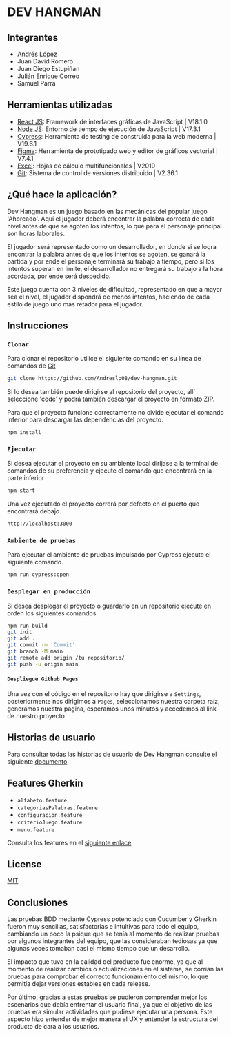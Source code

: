 # DEV HANGMAN

## Integrantes

* Andrés López
* Juan David Romero
* Juan Diego Estupiñan
* Julián Enrique Correo
* Samuel Parra 

## Herramientas utilizadas
- [React JS](https://react.org): Framework de interfaces gráficas de JavaScript | V18.1.0
- [Node JS](https://nodejs.org): Entorno de tiempo de ejecución de JavaScript | V17.3.1
- [Cypress](https://www.cypress.io): Herramienta de testing de construida para la web moderna | V19.6.1
- [Figma](https://www.figma.com): Herramienta de prototipado web y editor de gráficos vectorial | V7.4.1
- [Excel](https://www.microsoft.com/en-us/microsoft-365/excel): Hojas de cálculo multifuncionales | V2019
- [Git](https://git-scm.com): Sistema de control de versiones distribuido | V2.36.1


## ¿Qué hace la aplicación?
Dev Hangman es un juego basado en las mecánicas del popular juego 'Ahorcado'. Aquí el jugador deberá encontrar la palabra correcta de cada nivel antes de que se agoten los  intentos, lo que para el personaje principal son horas laborales. 

El jugador será representado como un desarrollador, en donde si se logra encontrar la palabra antes de que los intentos se agoten, se ganará la partida y por ende el personaje terminará su trabajo a tiempo, pero si los intentos superan en límite, el desarrollador no entregará su trabajo a la hora acordada, por ende será despedido.

Este juego cuenta con 3 niveles de dificultad, representado en que a mayor sea el nivel, el jugador dispondrá de menos intentos, haciendo de cada estilo de juego uno más retador para el jugador.

## Instrucciones
### `Clonar`
Para clonar el repositorio utilice el siguiente comando en su línea de comandos de [Git](https://www.google.com/url?sa=t&rct=j&q=&esrc=s&source=web&cd=&cad=rja&uact=8&ved=2ahUKEwiF4-jGo_b3AhWVtYQIHfoBAlMQFnoECAwQAQ&url=https%3A%2F%2Fgit-scm.com%2F&usg=AOvVaw1lFNWgbWf8FsbaoU4AOPBr)

```sh
git clone https://github.com/Andreslp08/dev-hangman.git
```

Si lo desea también puede dirigirse al repositorio del proyecto, allí seleccione 'code' y podrá también descargar el proyecto en formato ZIP.

Para que el proyecto funcione correctamente no olvide ejecutar el comando inferior para descargar las dependencias del proyecto.
```sh
npm install
```

### `Ejecutar`
Si desea ejecutar el proyecto en su ambiente local dirijase a la terminal de comandos de su preferencia y ejecute el comando que encontrará en la parte inferior
```sh
npm start
```
Una vez ejecutado el proyecto correrá por defecto en el puerto que encontrará debajo.
```sh
http://localhost:3000
```

### `Ambiente de pruebas`
Para ejecutar el ambiente de pruebas impulsado por Cypress ejecute el siguiente comando.
```sh
npm run cypress:open
```

### `Desplegar en producción`
Si desea desplegar el proyecto o guardarlo en un repositorio ejecute en orden los siguientes comandos
```sh
npm run build
git init
git add .
git commit -m 'Commit'
git branch -M main
git remote add origin /tu repositorio/
git push -u origin main
```
#### `Despliegue Github Pages`
Una vez con el código en el repositorio hay que dirigirse a `Settings`, posteriormente nos dirigimos a `Pages`, seleccionamos nuestra carpeta raíz, generamos nuestra página, esperamos unos minutos y accedemos al link de nuestro proyecto

## Historias de usuario
Para consultar todas las historias de usuario de Dev Hangman consulte el siguiente [documento](https://unipanamericanaeduco-my.sharepoint.com/:x:/g/personal/jestupinanr_ucompensar_edu_co/EVBjK5M-REZHj5g_UtufxgYBgDz7gbLGeNIKy1GTI2dJIA?rtime=JBXBDuM82kg) 

## Features Gherkin
- `alfabeto.feature`
- `categoriasPalabras.feature`
- `configuracion.feature`
- `criterioJuego.feature`
- `menu.feature`

Consulta los features en el [siguiente enlace](https://cucumber.io/docs/gherkin/reference/)

## License
[MIT](https://choosealicense.com/licenses/mit/)

## Conclusiones
Las pruebas BDD mediante Cypress potenciado con Cucumber y Gherkin fueron muy sencillas, satisfactorias e intuitivas para todo el equipo, cambiando un poco la psique que se tenía al momento de realizar pruebas por algunos integrantes del equipo, que las consideraban tediosas ya que algunas veces tomaban casi el mismo tiempo que un desarrollo. 
 
El impacto que tuvo en la calidad del producto fue enorme, ya que al momento de realizar cambios o actualizaciones en el sistema, se corrían las pruebas para comprobar el correcto funcionamiento del mismo, lo que permitía dejar versiones estables en cada release.

Por último, gracias a estas pruebas se pudieron comprender mejor los escenarios que debía enfrentar el usuario final, ya que el objetivo de las pruebas era simular actividades que pudiese ejecutar una persona. Este aspecto hizo entender de mejor manera el UX y entender la estructura del producto de cara a los usuarios.

